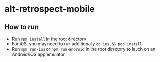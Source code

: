 # alt-retrospect-mobile

## How to run
- Run `npm install` in the root directory
- For iOS, you may need to run additionally `cd ios && pod install`
- Run `npm run-ios` or `npm run-android` in the root directory to lauch on an Android/iOS app/emulator
